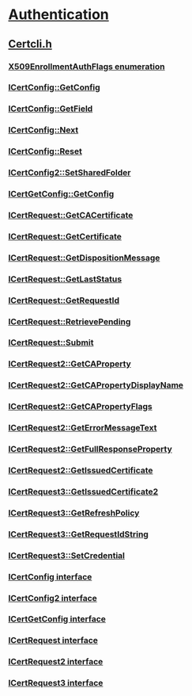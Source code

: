 # [Authentication](../_security/index.md)
## [Certcli.h](index.md)
### [X509EnrollmentAuthFlags enumeration](../certcli/ne-certcli-x509enrollmentauthflags.md)
### [ICertConfig::GetConfig](../certcli/nf-certcli-icertconfig-getconfig.md)
### [ICertConfig::GetField](../certcli/nf-certcli-icertconfig-getfield.md)
### [ICertConfig::Next](../certcli/nf-certcli-icertconfig-next.md)
### [ICertConfig::Reset](../certcli/nf-certcli-icertconfig-reset.md)
### [ICertConfig2::SetSharedFolder](../certcli/nf-certcli-icertconfig2-setsharedfolder.md)
### [ICertGetConfig::GetConfig](../certcli/nf-certcli-icertgetconfig-getconfig.md)
### [ICertRequest::GetCACertificate](../certcli/nf-certcli-icertrequest-getcacertificate.md)
### [ICertRequest::GetCertificate](../certcli/nf-certcli-icertrequest-getcertificate.md)
### [ICertRequest::GetDispositionMessage](../certcli/nf-certcli-icertrequest-getdispositionmessage.md)
### [ICertRequest::GetLastStatus](../certcli/nf-certcli-icertrequest-getlaststatus.md)
### [ICertRequest::GetRequestId](../certcli/nf-certcli-icertrequest-getrequestid.md)
### [ICertRequest::RetrievePending](../certcli/nf-certcli-icertrequest-retrievepending.md)
### [ICertRequest::Submit](../certcli/nf-certcli-icertrequest-submit.md)
### [ICertRequest2::GetCAProperty](../certcli/nf-certcli-icertrequest2-getcaproperty.md)
### [ICertRequest2::GetCAPropertyDisplayName](../certcli/nf-certcli-icertrequest2-getcapropertydisplayname.md)
### [ICertRequest2::GetCAPropertyFlags](../certcli/nf-certcli-icertrequest2-getcapropertyflags.md)
### [ICertRequest2::GetErrorMessageText](../certcli/nf-certcli-icertrequest2-geterrormessagetext.md)
### [ICertRequest2::GetFullResponseProperty](../certcli/nf-certcli-icertrequest2-getfullresponseproperty.md)
### [ICertRequest2::GetIssuedCertificate](../certcli/nf-certcli-icertrequest2-getissuedcertificate.md)
### [ICertRequest3::GetIssuedCertificate2](../certcli/nf-certcli-icertrequest3-getissuedcertificate2.md)
### [ICertRequest3::GetRefreshPolicy](../certcli/nf-certcli-icertrequest3-getrefreshpolicy.md)
### [ICertRequest3::GetRequestIdString](../certcli/nf-certcli-icertrequest3-getrequestidstring.md)
### [ICertRequest3::SetCredential](../certcli/nf-certcli-icertrequest3-setcredential.md)
### [ICertConfig interface](../certcli/nn-certcli-icertconfig.md)
### [ICertConfig2 interface](../certcli/nn-certcli-icertconfig2.md)
### [ICertGetConfig interface](../certcli/nn-certcli-icertgetconfig.md)
### [ICertRequest interface](../certcli/nn-certcli-icertrequest.md)
### [ICertRequest2 interface](../certcli/nn-certcli-icertrequest2.md)
### [ICertRequest3 interface](../certcli/nn-certcli-icertrequest3.md)
